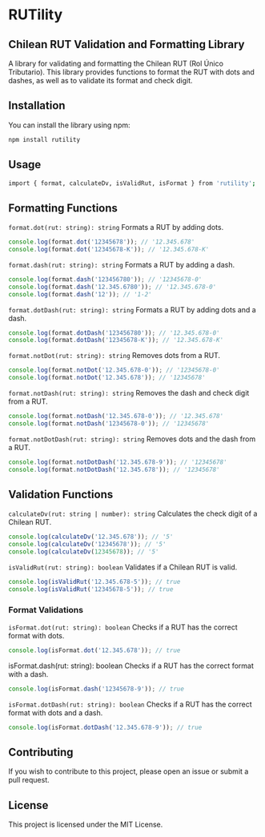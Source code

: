 # RUTility
## Chilean RUT Validation and Formatting Library

A library for validating and formatting the Chilean RUT (Rol Único Tributario). This library provides functions to format the RUT with dots and dashes, as well as to validate its format and check digit.

## Installation

You can install the library using npm:

```sh
npm install rutility
```


## Usage
```sh
import { format, calculateDv, isValidRut, isFormat } from 'rutility';
```

## Formatting Functions
`format.dot(rut: string): string`
Formats a RUT by adding dots.

```javascript
console.log(format.dot('12345678')); // '12.345.678'
console.log(format.dot('12345678-K')); // '12.345.678-K'
```

`format.dash(rut: string): string`
Formats a RUT by adding a dash.

```javascript
console.log(format.dash('123456780')); // '12345678-0'
console.log(format.dash('12.345.6780')); // '12.345.678-0'
console.log(format.dash('12')); // '1-2'
```


`format.dotDash(rut: string): string`
Formats a RUT by adding dots and a dash.

```javascript
console.log(format.dotDash('123456780')); // '12.345.678-0'
console.log(format.dotDash('12345678-K')); // '12.345.678-K'
```

`format.notDot(rut: string): string`
Removes dots from a RUT.

```javascript
console.log(format.notDot('12.345.678-0')); // '12345678-0'
console.log(format.notDot('12.345.678')); // '12345678'
```

`format.notDash(rut: string): string`
Removes the dash and check digit from a RUT.

```javascript
console.log(format.notDash('12.345.678-0')); // '12.345.678'
console.log(format.notDash('12345678-0')); // '12345678'
```

`format.notDotDash(rut: string): string`
Removes dots and the dash from a RUT.

```javascript
console.log(format.notDotDash('12.345.678-9')); // '12345678'
console.log(format.notDotDash('12.345.678')); // '12345678'
```

## Validation Functions
`calculateDv(rut: string | number): string`
Calculates the check digit of a Chilean RUT.

```javascript
console.log(calculateDv('12.345.678')); // '5'
console.log(calculateDv('12345678')); // '5'
console.log(calculateDv(12345678)); // '5'
```

`isValidRut(rut: string): boolean`
Validates if a Chilean RUT is valid.

```javascript
console.log(isValidRut('12.345.678-5')); // true
console.log(isValidRut('12345678-5')); // true
```

### Format Validations
`isFormat.dot(rut: string): boolean`
Checks if a RUT has the correct format with dots.

``` javascript
console.log(isFormat.dot('12.345.678')); // true
```

isFormat.dash(rut: string): boolean
Checks if a RUT has the correct format with a dash.

``` javascript
console.log(isFormat.dash('12345678-9')); // true
```

`isFormat.dotDash(rut: string): boolean`
Checks if a RUT has the correct format with dots and a dash.

```javascript
console.log(isFormat.dotDash('12.345.678-9')); // true
```

## Contributing
If you wish to contribute to this project, please open an issue or submit a pull request.

## License
This project is licensed under the MIT License.

